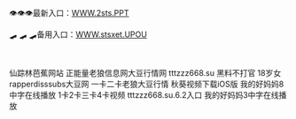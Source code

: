 <p>
	👁👁👁最新入口：<a href="http://www.baidu.com/link?url=6MA2SWnO3Raqke39an_0PUxosM6ZrUGzi1BN9tNnlPW&wd">WWW.2sts.PPT</a> 
	<p>
		🛹
🛹
🛹备用入口：<a href="http://www.baidu.com/link?url=6MA2SWnO3Raqke39an_0PUxosM6ZrUGzi1BN9tNnlPW&wd">WWW.stsxet.UPOU</a> 
	</p>
	<p>
		<br />
	</p>
	<p>
		仙踪林芭蕉网站
正能量老狼信息网大豆行情网
tttzzz668.su 黑料不打官
18岁女rapperdisssubs大豆网
一卡二卡老狼大豆行情
秋葵视频下载iOS版
我的好妈妈8中字在线播放
1卡2卡三卡4卡视频
tttzzz668.su.6.2入口
我的好妈妈3中字在线播放
	</p>
